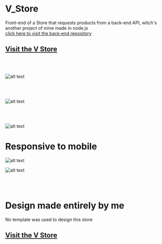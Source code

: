 # V_Store
Front-end of a Store that requests products from a back-end API, witch's another project of mine made in node.js
<br>
[click here to visit the back-end repository](https://github.com/VitorFigm/V-store-rest-api)
## [Visit the V Store](https://vitorfigm.github.io/React_V_Store/)
<br>
<br>

![alt text](https://i.imgur.com/AVwnkZK.png)

<br>
<br>

![alt text](https://i.imgur.com/l72mouY.png)

<br>
<br>

![alt text](https://i.imgur.com/fbfvFs3.png)

# Responsive to mobile

![alt text](https://i.imgur.com/CYANrac.png)

![alt text](https://i.imgur.com/nBVIWSN.png)

<br>
<br>

# Design made entirely by me
No template was used to design this store



## [Visit the V Store](https://vitorfigm.github.io/React_V_Store/)
